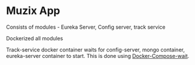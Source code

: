 # Muzix App

Consists of modules - Eureka Server, Config server, track service

Dockerized all modules

Track-service docker container waits for config-server, mongo container, eureka-server container to start. This is done using [Docker-Compose-wait](https://github.com/ufoscout/docker-compose-wait).

